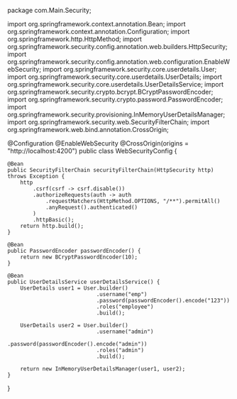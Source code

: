 



package com.Main.Security;

import org.springframework.context.annotation.Bean;
import org.springframework.context.annotation.Configuration;
import org.springframework.http.HttpMethod;
import org.springframework.security.config.annotation.web.builders.HttpSecurity;
import org.springframework.security.config.annotation.web.configuration.EnableWebSecurity;
import org.springframework.security.core.userdetails.User;
import org.springframework.security.core.userdetails.UserDetails;
import org.springframework.security.core.userdetails.UserDetailsService;
import org.springframework.security.crypto.bcrypt.BCryptPasswordEncoder;
import org.springframework.security.crypto.password.PasswordEncoder;
import org.springframework.security.provisioning.InMemoryUserDetailsManager;
import org.springframework.security.web.SecurityFilterChain;
import org.springframework.web.bind.annotation.CrossOrigin;

@Configuration
@EnableWebSecurity
@CrossOrigin(origins = "http://localhost:4200")
public class WebSecurityConfig {

    @Bean
    public SecurityFilterChain securityFilterChain(HttpSecurity http) throws Exception {
        http
            .csrf(csrf -> csrf.disable())
            .authorizeRequests(auth -> auth
                .requestMatchers(HttpMethod.OPTIONS, "/**").permitAll()
                .anyRequest().authenticated()
            )
            .httpBasic();
        return http.build();
    }

    @Bean
    public PasswordEncoder passwordEncoder() {
        return new BCryptPasswordEncoder(10);
    }

    @Bean
    public UserDetailsService userDetailsService() {
        UserDetails user1 = User.builder()
                                .username("emp")
                                .password(passwordEncoder().encode("123"))
                                .roles("employee")
                                .build();

        UserDetails user2 = User.builder()
                                .username("admin")
                                .password(passwordEncoder().encode("admin"))
                                .roles("admin")
                                .build();

        return new InMemoryUserDetailsManager(user1, user2);
    }
}
